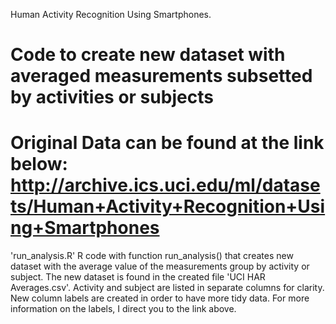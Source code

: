 Human Activity Recognition Using Smartphones.

Code to create new dataset with averaged measurements subsetted by activities or subjects
=========================================
Original Data can be found at the link below:
http://archive.ics.uci.edu/ml/datasets/Human+Activity+Recognition+Using+Smartphones
=========================================
'run_analysis.R'
R code with function run_analysis() that creates new dataset
with the average value of the measurements group by activity
or subject.  The new dataset is found in the created file 
'UCI HAR Averages.csv'.  Activity and subject are listed in 
separate columns for clarity.  New column labels are created 
in order to have more tidy data.  For more information on
the labels, I direct you to the link above.
